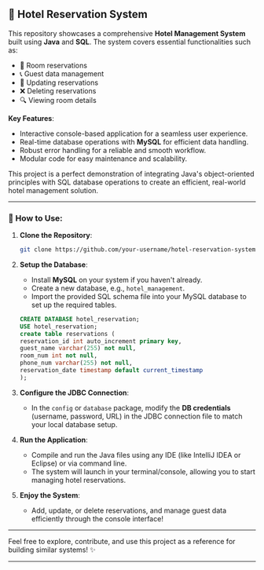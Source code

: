 ## 🏨 Hotel Reservation System

This repository showcases a comprehensive **Hotel Management System** built using **Java** and **SQL**. The system covers essential functionalities such as:

- 📝 Room reservations
- 📞 Guest data management
- 🔄 Updating reservations
- ❌ Deleting reservations
- 🔍 Viewing room details

**Key Features**:
- Interactive console-based application for a seamless user experience.
- Real-time database operations with **MySQL** for efficient data handling.
- Robust error handling for a reliable and smooth workflow.
- Modular code for easy maintenance and scalability.

This project is a perfect demonstration of integrating Java's object-oriented principles with SQL database operations to create an efficient, real-world hotel management solution.

---

### 🚀 How to Use:

1. **Clone the Repository**:
   ```bash
   git clone https://github.com/your-username/hotel-reservation-system.git
   ```

2. **Setup the Database**:
   - Install **MySQL** on your system if you haven't already.
   - Create a new database, e.g., `hotel_management`.
   - Import the provided SQL schema file into your MySQL database to set up the required tables.

   ```sql
   CREATE DATABASE hotel_reservation;
   USE hotel_reservation;
   create table reservations (
   reservation_id int auto_increment primary key,
   guest_name varchar(255) not null,
   room_num int not null,
   phone_num varchar(255) not null,
   reservation_date timestamp default current_timestamp
   );
   ```

3. **Configure the JDBC Connection**:
   - In the `config` or `database` package, modify the **DB credentials** (username, password, URL) in the JDBC connection file to match your local database setup.

4. **Run the Application**:
   - Compile and run the Java files using any IDE (like IntelliJ IDEA or Eclipse) or via command line.
   - The system will launch in your terminal/console, allowing you to start managing hotel reservations.

5. **Enjoy the System**:
   - Add, update, or delete reservations, and manage guest data efficiently through the console interface!

---

Feel free to explore, contribute, and use this project as a reference for building similar systems! ✨

---
